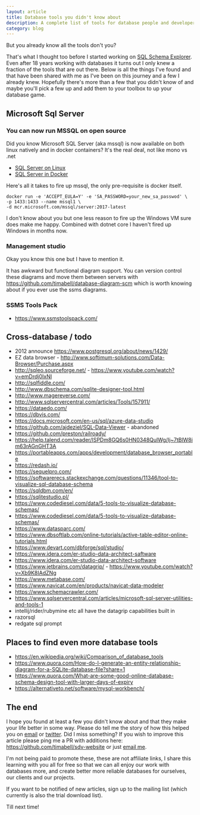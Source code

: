 ```yaml
---
layout: article
title: Database tools you didn't know about
description: A complete list of tools for database people and developers
category: blog
---
```


But you already know all the tools don't you?

That's what I thought too before I started working on [SQL Schema
Explorer](http://schemaexplorer.io/). Even after 18 years working with
databases it turns out I only knew a fraction of the tools that are out there.
Below is all the things I've found and that have been shared with me as I've
been on this journey and a few I already knew. Hopefully there's more than a
few that you didn't know of and maybe you'll pick a few up and add them to your
toolbox to up your database game.

## Microsoft Sql Server

### You can now run MSSQL on open source

Did you know Microsoft SQL Server (aka mssql) is now available on both linux
natively and in docker containers? It's the real deal, not like mono vs .net

* [SQL Server on Linux](https://docs.microsoft.com/en-us/sql/linux/sql-server-linux-setup)
* [SQL Server in Docker](https://docs.microsoft.com/en-us/sql/linux/quickstart-install-connect-docker?view=sql-server-2017)

Here's all it takes to fire up mssql, the only pre-requisite is docker itself.

	docker run -e 'ACCEPT_EULA=Y' -e 'SA_PASSWORD=your_new_sa_passwod' \
	-p 1433:1433 --name mssql1 \
	-d mcr.microsoft.com/mssql/server:2017-latest

I don't know about you but one less reason to fire up the Windows VM sure does
make me happy. Combined with dotnet core I haven't fired up Windows in months
now.

### Management studio

Okay you know this one but I have to mention it.

It has awkward but functional diagram support. You can version control these
diagrams and move them between servers with
https://github.com/timabell/database-diagram-scm which is worth knowing about
if you ever use the ssms diagrams.

### SSMS Tools Pack

* https://www.ssmstoolspack.com/

## Cross-database / todo

* 2012 announce https://www.postgresql.org/about/news/1429/
* EZ data browser - http://www.softimum-solutions.com/Data-Browser/Purchase.aspx
* http://sqleo.sourceforge.net/ - https://www.youtube.com/watch?v=emDrdj0IxNI
* http://sqlfiddle.com/
* http://www.dbschema.com/sqlite-designer-tool.html
* http://www.magereverse.com/
* http://www.sqlservercentral.com/articles/Tools/157911/
* https://dataedo.com/
* https://dbvis.com/
* https://docs.microsoft.com/en-us/sql/azure-data-studio
* https://github.com/ajdeziel/SQL-Data-Viewer - abandoned
* https://github.com/preston/railroady/
* https://help.talend.com/reader/ISPDm8GQ6s0HN0348QulWg/Ij~7tBlW8im63rAGnGHT3A
* https://portableapps.com/apps/development/database_browser_portable
* https://redash.io/
* https://sequelpro.com/
* https://softwarerecs.stackexchange.com/questions/11346/tool-to-visualize-sql-database-schema
* https://sqldbm.com/en/
* https://sqlitestudio.pl/
* https://www.codediesel.com/data/5-tools-to-visualize-database-schemas/
* https://www.codediesel.com/data/5-tools-to-visualize-database-schemas/
* https://www.datasparc.com/
* https://www.dbsoftlab.com/online-tutorials/active-table-editor-online-tutorials.html
* https://www.devart.com/dbforge/sql/studio/
* https://www.idera.com/er-studio-data-architect-saftware
* https://www.idera.com/er-studio-data-architect-software
* https://www.jetbrains.com/datagrip/ - https://www.youtube.com/watch?v=Xb9K8IAdZNg
* https://www.metabase.com/
* https://www.navicat.com/en/products/navicat-data-modeler
* https://www.schemacrawler.com/
* https://www.sqlservercentral.com/articles/microsoft-sql-server-utilities-and-tools-1
* intellij/rider/rubymine etc all have the datagrip capabilities built in
* razorsql
* redgate sql prompt

## Places to find even more database tools

* https://en.wikipedia.org/wiki/Comparison_of_database_tools
* https://www.quora.com/How-do-I-generate-an-entity-relationship-diagram-for-a-SQLite-database-file?share=1
* https://www.quora.com/What-are-some-good-online-database-schema-design-tool-with-larger-days-of-expiry
* https://alternativeto.net/software/mysql-workbench/

## The end

I hope you found at least a few you didn't know about and that they make your life better in some way. Please do tell me the story of how this helped you on [email](tim@schemaexplorer.io) or [twitter](https://twitter.com/tim_abell).
Did I miss something? If you wish to improve this article please ping me a PR with additions here: https://github.com/timabell/sdv-website or just [email me](tim@schemaexplorer.io).

I'm not being paid to promote these, these are not affiliate links, I share this learning with you all for free so that we can all enjoy our work with databases more, and create better more reliable databases for ourselves, our clients and our projects.

If you want to be notified of new articles, sign up to the mailing list (which currently is also the trial download list).

Till next time!
